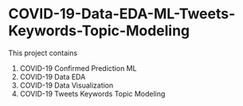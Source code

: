 # COVID-19-Data-EDA-ML-Tweets-Keywords-Topic-Modeling

This project contains 
1. COVID-19 Confirmed Prediction ML
2. COVID-19 Data EDA
3. COVID-19 Data Visualization
4. COVID-19 Tweets Keywords Topic Modeling
